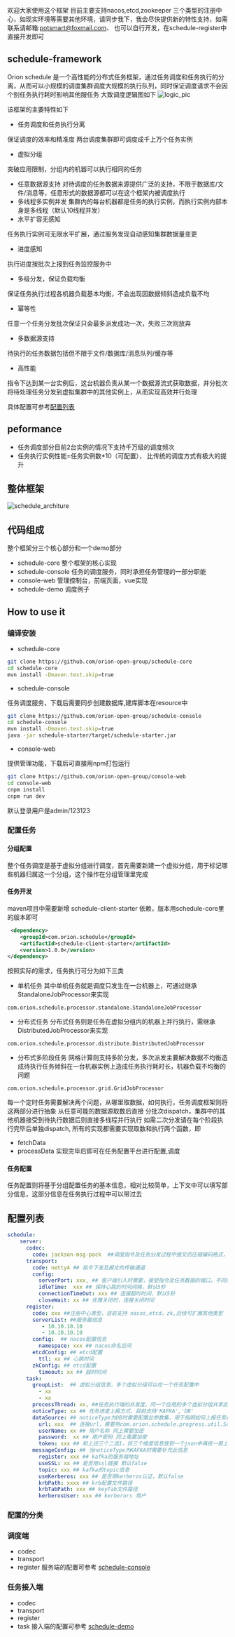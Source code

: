 欢迎大家使用这个框架
目前主要支持nacos,etcd,zookeeper 三个类型的注册中心，如现实环境等需要其他环境，请同步我下，我会尽快提供新的特性支持，如需联系请邮箱:potsmart@foxmail.com、
也可以自行开发，在schedule-register中直接开发即可

## schedule-framework
Orion schedule 是一个高性能的分布式任务框架，通过任务调度和任务执行的分离，从而可以小规模的调度集群调度大规模的执行队列，同时保证调度请求不会因个别任务执行耗时影响其他服任务
大致调度逻辑图如下
![logic_pic](https://user-images.githubusercontent.com/66338301/85508700-280ad600-b627-11ea-8dea-a8ac949d045d.png)

该框架的主要特性如下
- 任务调度和任务执行分离

保证调度的效率和精准度
两台调度集群即可调度成千上万个任务实例
- 虚拟分组

突破应用限制，分组内的机器可以执行相同的任务
- 任意数据源支持
对待调度的任务数据来源提供广泛的支持，不限于数据库/文件/消息等，任意形式的数据源都可以在这个框架内被调度执行
- 多线程多实例并发
集群内的每台机器都是任务的执行实例，而执行实例内部本身是多线程（默认10线程并发）
- 水平扩容无感知 

任务执行实例可无限水平扩展，通过服务发现自动感知集群数据量变更
- 进度感知

执行进度按批次上报到任务监控服务中
- 多级分发，保证负载均衡

保证任务执行过程各机器负载基本均衡，不会出现因数据倾斜造成负载不均

- 幂等性

任意一个任务分发批次保证只会最多派发成功一次，失败三次则放弃
- 多数据源支持

待执行的任务数据包括但不限于文件/数据库/消息队列/缓存等
- 高性能

指令下达到某一台实例后，这台机器负责从某一个数据源流式获取数据，并分批次将待处理任务分发到虚拟集群中的其他实例上，从而实现高效并行处理

具体配置可参考[配置列表](#配置列表)

## peformance
- 任务调度部分目前2台实例的情况下支持千万级的调度频次
- 任务执行实例性能=任务实例数*10（可配置）， 比传统的调度方式有极大的提升

## 整体框架
![schedule_architure](https://user-images.githubusercontent.com/66338301/85259237-480d8e80-b49b-11ea-8fa3-91749f9a9301.png)
## 代码组成
整个框架分三个核心部分和一个demo部分
- schedule-core 整个框架的核心实现
- schedule-console 任务的调度服务，同时承担任务管理的一部分职能
- console-web 管理控制台，前端页面，vue实现
- schedule-demo 调度例子

## How to use it 
### 编译安装
- schedule-core 
```bash
git clone https://github.com/orion-open-group/schedule-core
cd schedule-core
mvn install -Dmaven.test.skip=true
```
- schedule-console

任务调度服务，下载后需要同步创建数据库,建库脚本在resource中
```bash
git clone https://github.com/orion-open-group/schedule-console
cd schedule-console
mvn install -Dmaven.test.skip=true
java -jar schedule-starter/target/schedule-starter.jar
```
- console-web

提供管理功能，下载后可直接用npm打包运行
```bash
git clone https://github.com/orion-open-group/console-web
cd console-web
cnpm install
cnpm run dev
``` 
默认登录用户是admin/123123

### 配置任务
#### 分组配置
整个任务调度是基于虚拟分组进行调度，首先需要新建一个虚拟分组，用于标记哪些机器归属这一个分组，这个操作在分组管理里完成
#### 任务开发
maven项目中需要新增 schedule-client-starter 依赖，版本用schedule-core里的版本即可
```xml
 <dependency>
    <groupId>com.orion.schedule</groupId>
    <artifactId>schedule-client-starter</artifactId>
    <version>1.0.0</version>
</dependency>
```

按照实际的需求，任务执行可分为如下三类
- 单机任务
其中单机任务就是调度只发生在一台机器上，可通过继承StandaloneJobProcessor来实现
```text
com.orion.schedule.processor.standalone.StandaloneJobProcessor
```
- 分布式任务
分布式任务则是任务在虚拟分组内的机器上并行执行，需继承DistributedJobProcessor来实现
```text
com.orion.schedule.processor.distribute.DistributedJobProcessor
```
- 分布式多阶段任务
网格计算则支持多阶分发，多次派发主要解决数据不均衡造成待执行任务倾斜在一台机器实例上造成任务执行耗时长，机器负载不均衡的问题
```text
com.orion.schedule.processor.grid.GridJobProcessor
```
每一个定时任务需要解决两个问题，从哪里取数据，如何执行，任务调度框架则将这两部分进行抽象
从任意可能的数据源取数后直接 分批次dispatch，集群中的其他机器接受到待执行数据后则直接多线程并行执行
如需二次分发请在每个阶段执行完毕后单独dispatch, 所有的实现都需要实现取数和执行两个函数，即
- fetchData
- processData
实现完毕后即可在任务配置平台进行配置,调度

#### 任务配置
任务配置则将基于分组配置任务的基本信息，相对比较简单，上下文中可以填写部分信息，这部分信息在任务执行过程中可以带过去

## <a id="#配置列表">配置列表</a>
```yaml
schedule:
    server:
      codec:
        code: jackson-msg-pack  ##调度指令及任务分发过程中报文的压缩编码格式，默认jsonpack
      transport:
        code: netty4 ## 指令下发及报文的传输通道
        config:
          serverPort: xxx, ## 客户端引入时需要，接受指令及任务数据的端口，不同的虚拟分组需保持不同
          idleTime:  xxx ## 保持心跳的时间间隔，默认5秒
          connectionTimeOut: xxx ## 连接超时时间，默认5秒
          closeWait: xx ## 优雅关闭时，连接关闭时间
      register:
        code: xxx ##注册中心类型，目前支持 nacos,etcd，zk,后续可扩展其他类型
        serverList: ##服务器信息
           - 10.10.10.10
           - 10.10.10.10
        config:  ## nacos配置信息
          namespace: xxx ## nacos命名空间
        etcdConfig: ## etcd配置
          ttl: xx ## 心跳时间
        zkConfig: ## etcd配置
          timeout: xx ## 超时时间
      task: 
        groupList:  ## 虚拟分组信息，多个虚拟分组可以在一个任务配置中 
          - xx
          - xx
        processThread: xx, ##任务执行端的并发度，同一个应用的多个虚拟分组共享此并发度
        noticeType: xx ## 任务进度上报方式，目前支持'KAFKA','DB'
        dataSource: ## noticeType为DB时需要配置此参数集，用于指明如何上报任务执行进度信息
          url: xxx  ## 连接url，需要用com.orion.schedule.progress.util.ScheduleEncrypt加密
          userName: xx ## 用户名称 同上需要加密
          password:  xx ## 用户密码 同上需要加密
          token: xxx ## 和上述三个二选1，将三个维度信息放到一个json中再统一用上述方式加密
        messageConfig: ## 当noticeType为KAFKA时需要补充此信息
          register: xxx ## kafka的服务端地址
          useSSL: xx ## 是否用ssl链接 默认false
          topic: xxx ## kafka的topic信息
          useKerberos: xxx ## 是否用kerberos认证，默认false
          krbPath: xxxx ## krb配置文件路径
          krbTabPath: xxx ## keyTab文件路径
          kerberosUser: xxx ## kerberors 用户

```

### 配置的分类
### 调度端
- codec
- transport
- register
服务端的配置可参考 [schedule-console](https://github.com/orion-open-group/schedule-console)
### 任务接入端
- codec
- transport
- register
- task
接入端的配置可参考 [schedule-demo](https://github.com/orion-open-group/schedule-demo)
